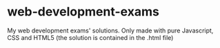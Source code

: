 # web-development-exams
My web development exams' solutions. Only made with pure Javascript, CSS and HTML5 (the solution is contained in the .html file)
